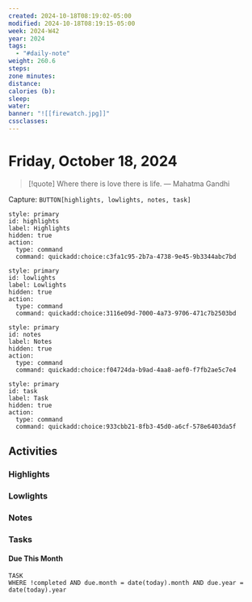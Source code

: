 ```yaml
---
created: 2024-10-18T08:19:02-05:00
modified: 2024-10-18T08:19:15-05:00
week: 2024-W42
year: 2024
tags:
  - "#daily-note"
weight: 260.6
steps: 
zone minutes: 
distance: 
calories (b): 
sleep: 
water: 
banner: "![[firewatch.jpg]]"
cssclasses: 
---
```

# Friday, October 18, 2024

> [!quote] Where there is love there is life.
> — Mahatma Gandhi

Capture: `BUTTON[highlights, lowlights, notes, task]`

```meta-bind-button
style: primary
id: highlights
label: Highlights
hidden: true
action:
  type: command
  command: quickadd:choice:c3fa1c95-2b7a-4738-9e45-9b3344abc7bd
```

```meta-bind-button
style: primary
id: lowlights
label: Lowlights
hidden: true
action:
  type: command
  command: quickadd:choice:3116e09d-7000-4a73-9706-471c7b2503bd
```

```meta-bind-button
style: primary
id: notes
label: Notes
hidden: true
action:
  type: command
  command: quickadd:choice:f04724da-b9ad-4aa8-aef0-f7fb2ae5c7e4
```

```meta-bind-button
style: primary
id: task
label: Task
hidden: true
action:
  type: command
  command: quickadd:choice:933cbb21-8fb3-45d0-a6cf-578e6403da5f
```

## Activities

### Highlights
 
### Lowlights

### Notes

### Tasks

#### Due This Month

```dataview
TASK
WHERE !completed AND due.month = date(today).month AND due.year = date(today).year
```